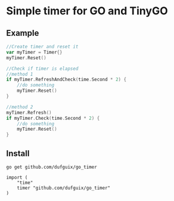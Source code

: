 # Simple timer for GO and TinyGO

## Example
```go
//Create timer and reset it
var myTimer = Timer{}
myTimer.Reset()

//Check if timer is elapsed
//method 1
if myTimer.RefreshAndCheck(time.Second * 2) {
    //do something
    myTimer.Reset()
}

//method 2
myTimer.Refresh()
if myTimer.Check(time.Second * 2) {
    //do something
    myTimer.Reset()
}
```

## Install 

```
go get github.com/dufguix/go_timer

import (
	"time"
	timer "github.com/dufguix/go_timer"
)
```